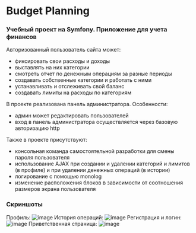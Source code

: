 # Budget Planning
### Учебный проект на Symfony. Приложение для учета финансов
Авторизованный пользователь сайта может:
- фиксировать свои расходы и доходы
- выставлять на них категории
- смотреть отчет по денежным операциям за разные периоды
- создавать собственные категории и работать с ними
- устанавливать и отслеживать свой баланс
- создавать лимиты на расходы по категориям

В проекте реализована панель администратора. Особенности:  
- админ может редактировать пользователей
- вход в панель администратора осуществляется через базовую авторизацию http

Также в проекте присутствуют:
- консольная команда самостоятельной разработки для смены пароля пользователя
- использование AJAX при создании и удалении категорий и лимитов (в профиле) и при удалении денежных операций (в истории)
- логирование с помощью monolog
- изменение расположения блоков в зависимости от соотношения размеров экрана пользователя

### Скриншоты

Профиль:
![image](https://github.com/DariaGazkaeva/budget-planning_symfony/assets/90720522/0f618bab-8730-4e88-84a3-9623745e3637)
История операций:
![image](https://github.com/DariaGazkaeva/budget-planning_symfony/assets/90720522/640b5760-1f77-4e9d-9ce1-e3cbc7dcbc1e)
Регистрация и логин:
![image](https://github.com/DariaGazkaeva/budget-planning_symfony/assets/90720522/90062828-56d6-4b9c-987b-9c84d04007fe)
Приветственная страница:
![image](https://github.com/DariaGazkaeva/budget-planning_symfony/assets/90720522/d5919095-7363-4d7e-8768-07a35f390c4d)




